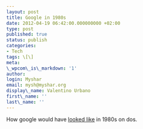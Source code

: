 ```yaml
---
layout: post
title: Google in 1980s
date: 2012-04-19 06:42:00.000000000 +02:00
type: post
published: true
status: publish
categories:
- Tech
tags: \[\]
meta:
\_wpcom\_is\_markdown: '1'
author:
login: Myshar
email: mysh@myshar.org
display\_name: Valentino Urbano
first\_name: ''
last\_name: ''
---
```


How google would have [looked like][0] in 1980s on dos.


[0]: http://www.masswerk.at/googleBBS/